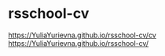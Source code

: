 # rsschool-cv
https://YuliaYurievna.github.io/rsschool-cv/cv
https://YuliaYurievna.github.io/rsschool-cv/
